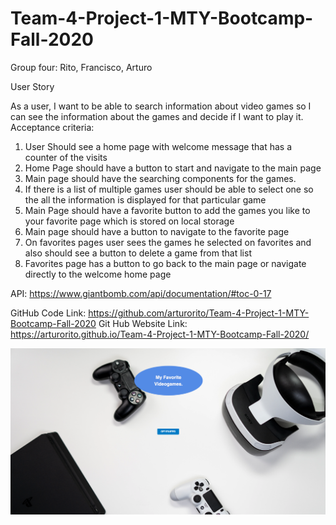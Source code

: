 # Team-4-Project-1-MTY-Bootcamp-Fall-2020

Group four: Rito, Francisco, Arturo

User Story

As a user, I want to be able to search information about video games so I can see the information about the games and decide if I want to play it.
Acceptance criteria:

1. User Should see a home page with welcome message that has a counter of the visits
2. Home Page should have a button to start and navigate to the main page
3. Main page should have the searching components for the games.
4. If there is a list of multiple games user should be able to select one so the all the information is displayed for that particular game
5. Main Page should have a favorite button to add the games you like to your favorite page which is stored on local storage
6. Main page should have a button to navigate to the favorite page
7. On favorites pages user sees the games he selected on favorites and also should see a button to delete a game from that list
8. Favorites page has a button to go back to the main page or navigate directly to the welcome home page

API:
https://www.giantbomb.com/api/documentation/#toc-0-17

GitHub Code Link:
https://github.com/arturorito/Team-4-Project-1-MTY-Bootcamp-Fall-2020
Git Hub Website Link: 
https://arturorito.github.io/Team-4-Project-1-MTY-Bootcamp-Fall-2020/


![Screenshot Index](./files/pantalla.png)
